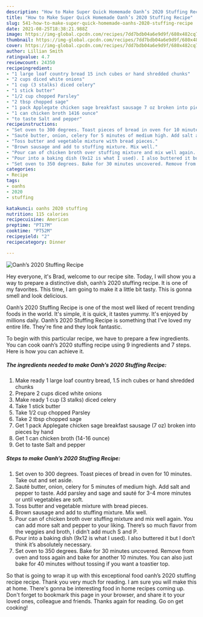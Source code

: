 ```yaml
---
description: "How to Make Super Quick Homemade Oanh’s 2020 Stuffing Recipe"
title: "How to Make Super Quick Homemade Oanh’s 2020 Stuffing Recipe"
slug: 541-how-to-make-super-quick-homemade-oanhs-2020-stuffing-recipe
date: 2021-08-25T18:38:21.988Z
image: https://img-global.cpcdn.com/recipes/7dd7bdb04a6e9d9f/680x482cq70/oanhs-2020-stuffing-recipe-recipe-main-photo.jpg
thumbnail: https://img-global.cpcdn.com/recipes/7dd7bdb04a6e9d9f/680x482cq70/oanhs-2020-stuffing-recipe-recipe-main-photo.jpg
cover: https://img-global.cpcdn.com/recipes/7dd7bdb04a6e9d9f/680x482cq70/oanhs-2020-stuffing-recipe-recipe-main-photo.jpg
author: Lillian Smith
ratingvalue: 4.7
reviewcount: 24350
recipeingredient:
- "1 large loaf country bread 15 inch cubes or hand shredded chunks"
- "2 cups diced white onions"
- "1 cup (3 stalks) diced celery"
- "1 stick butter"
- "1/2 cup chopped Parsley"
- "2 tbsp chopped sage"
- "1 pack Applegate chicken sage breakfast sausage 7 oz broken into pieces by hand"
- "1 can chicken broth 1416 ounce"
- "to taste Salt and pepper"
recipeinstructions:
- "Set oven to 300 degrees. Toast pieces of bread in oven for 10 minutes. Take out and set aside."
- "Sauté butter, onion, celery for 5 minutes of medium high. Add salt and pepper to taste. Add parsley and sage and sauté for 3-4 more minutes or until vegetables are soft."
- "Toss butter and vegetable mixture with bread pieces."
- "Brown sausage and add to stuffing mixture. Mix well."
- "Pour can of chicken broth over stuffing mixture and mix well again. You can add more salt and pepper to your liking. There’s so much flavor from the veggies and broth, I didn’t add much S and P."
- "Pour into a baking dish (9x12 is what I used). I also buttered it but I don’t think it’s absolutely necessary."
- "Set oven to 350 degrees. Bake for 30 minutes uncovered. Remove from oven and toss again and bake for another 10 minutes. You can also just bake for 40 minutes without tossing if you want a toastier top."
categories:
- Recipe
tags:
- oanhs
- 2020
- stuffing

katakunci: oanhs 2020 stuffing 
nutrition: 115 calories
recipecuisine: American
preptime: "PT17M"
cooktime: "PT52M"
recipeyield: "2"
recipecategory: Dinner

---
```



![Oanh’s 2020 Stuffing Recipe](https://img-global.cpcdn.com/recipes/7dd7bdb04a6e9d9f/680x482cq70/oanhs-2020-stuffing-recipe-recipe-main-photo.jpg)

Hey everyone, it's Brad, welcome to our recipe site. Today, I will show you a way to prepare a distinctive dish, oanh’s 2020 stuffing recipe. It is one of my favorites. This time, I am going to make it a little bit tasty. This is gonna smell and look delicious.



Oanh’s 2020 Stuffing Recipe is one of the most well liked of recent trending foods in the world. It's simple, it is quick, it tastes yummy. It's enjoyed by millions daily. Oanh’s 2020 Stuffing Recipe is something that I've loved my entire life. They're fine and they look fantastic.


To begin with this particular recipe, we have to prepare a few ingredients. You can cook oanh’s 2020 stuffing recipe using 9 ingredients and 7 steps. Here is how you can achieve it.

<!--inarticleads1-->

##### The ingredients needed to make Oanh’s 2020 Stuffing Recipe:

1. Make ready 1 large loaf country bread, 1.5 inch cubes or hand shredded chunks
1. Prepare 2 cups diced white onions
1. Make ready 1 cup (3 stalks) diced celery
1. Take 1 stick butter
1. Take 1/2 cup chopped Parsley
1. Take 2 tbsp chopped sage
1. Get 1 pack Applegate chicken sage breakfast sausage (7 oz) broken into pieces by hand
1. Get 1 can chicken broth (14-16 ounce)
1. Get to taste Salt and pepper




<!--inarticleads2-->

##### Steps to make Oanh’s 2020 Stuffing Recipe:

1. Set oven to 300 degrees. Toast pieces of bread in oven for 10 minutes. Take out and set aside.
1. Sauté butter, onion, celery for 5 minutes of medium high. Add salt and pepper to taste. Add parsley and sage and sauté for 3-4 more minutes or until vegetables are soft.
1. Toss butter and vegetable mixture with bread pieces.
1. Brown sausage and add to stuffing mixture. Mix well.
1. Pour can of chicken broth over stuffing mixture and mix well again. You can add more salt and pepper to your liking. There’s so much flavor from the veggies and broth, I didn’t add much S and P.
1. Pour into a baking dish (9x12 is what I used). I also buttered it but I don’t think it’s absolutely necessary.
1. Set oven to 350 degrees. Bake for 30 minutes uncovered. Remove from oven and toss again and bake for another 10 minutes. You can also just bake for 40 minutes without tossing if you want a toastier top.




So that is going to wrap it up with this exceptional food oanh’s 2020 stuffing recipe recipe. Thank you very much for reading. I am sure you will make this at home. There's gonna be interesting food in home recipes coming up. Don't forget to bookmark this page in your browser, and share it to your loved ones, colleague and friends. Thanks again for reading. Go on get cooking!
